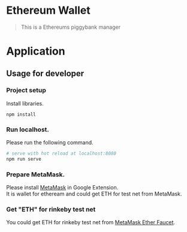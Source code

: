 # Ethereum Wallet
> This is a Ethereums piggybank manager 

# Application


## Usage for developer

### Project setup
Install libraries.

```
npm install 
```

### Run localhost.
Please run the following command.
``` bash
# serve with hot reload at localhost:8080
npm run serve
```

### Prepare MetaMask.
Please install [MetaMask](https://metamask.io/) in Google Extension.<br>
It is wallet for etheream and could get ETH for test net from MetaMask.

### Get "ETH" for rinkeby test net
You could get ETH for rinkeby test net from [MetaMask Ether Faucet](https://faucet.rinkeby.io/).

